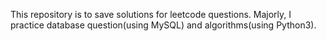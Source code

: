 This repository is to save solutions for leetcode questions. Majorly, I practice database question(using MySQL) and algorithms(using Python3). 
